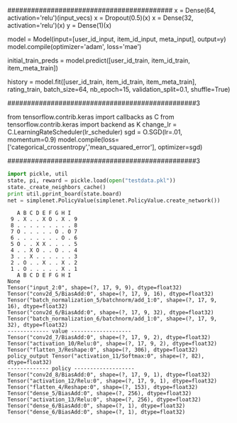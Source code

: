 
##########################################
x = Dense(64, activation='relu')(input_vecs)
x = Dropout(0.5)(x)
x = Dense(32, activation='relu')(x)
y = Dense(1)(x)

model = Model(input=[user_id_input, item_id_input, meta_input], output=y)
model.compile(optimizer='adam', loss='mae')

initial_train_preds = model.predict([user_id_train, item_id_train, item_meta_train])

history = model.fit([user_id_train, item_id_train, item_meta_train], rating_train,
                    batch_size=64, nb_epoch=15, validation_split=0.1,
                    shuffle=True)

################################################3

from tensorflow.contrib.keras import callbacks as C
from tensorflow.contrib.keras import backend as K
change_lr = C.LearningRateScheduler(lr_scheduler)
sgd = O.SGD(lr=.01, momentum=0.9)
model.compile(loss=['categorical_crossentropy','mean_squared_error'], optimizer=sgd)

################################################3





```python
import pickle, util
state, pi, reward = pickle.load(open("testdata.pkl"))
state._create_neighbors_cache()
print util.pprint_board(state.board)
net = simplenet.PolicyValue(simplenet.PolicyValue.create_network())
```

```text
   A B C D E F G H I 
 9 . X . . X O . X . 9
 8 . . . . . . . . . 8
 7 O . . . . . O . O 7
 6 . . . . . . . O . 6
 5 O . . X X . . . . 5
 4 . . X O . . O . . 4
 3 . . X . . . . . . 3
 2 . O . . X . . X . 2
 1 . O . . . . . X . 1
   A B C D E F G H I 
None
Tensor("input_2:0", shape=(?, 17, 9, 9), dtype=float32)
Tensor("conv2d_5/BiasAdd:0", shape=(?, 17, 9, 16), dtype=float32)
Tensor("batch_normalization_5/batchnorm/add_1:0", shape=(?, 17, 9, 16), dtype=float32)
Tensor("conv2d_6/BiasAdd:0", shape=(?, 17, 9, 32), dtype=float32)
Tensor("batch_normalization_6/batchnorm/add_1:0", shape=(?, 17, 9, 32), dtype=float32)
------------- value -------------------
Tensor("conv2d_7/BiasAdd:0", shape=(?, 17, 9, 2), dtype=float32)
Tensor("activation_10/Relu:0", shape=(?, 17, 9, 2), dtype=float32)
Tensor("flatten_3/Reshape:0", shape=(?, 306), dtype=float32)
policy_output Tensor("activation_11/Softmax:0", shape=(?, 82), dtype=float32)
------------- policy -------------------
Tensor("conv2d_8/BiasAdd:0", shape=(?, 17, 9, 1), dtype=float32)
Tensor("activation_12/Relu:0", shape=(?, 17, 9, 1), dtype=float32)
Tensor("flatten_4/Reshape:0", shape=(?, 153), dtype=float32)
Tensor("dense_5/BiasAdd:0", shape=(?, 256), dtype=float32)
Tensor("activation_13/Relu:0", shape=(?, 256), dtype=float32)
Tensor("dense_6/BiasAdd:0", shape=(?, 1), dtype=float32)
Tensor("dense_6/BiasAdd:0", shape=(?, 1), dtype=float32)
```

```python

```










